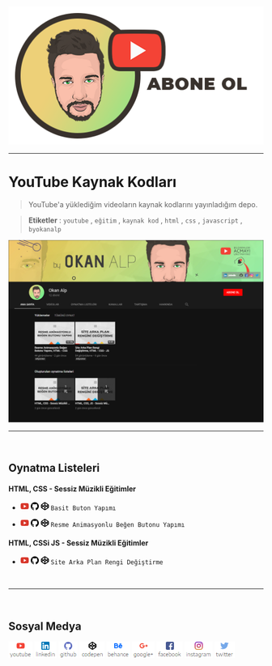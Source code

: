 [![Abone Ol](https://raw.githubusercontent.com/byokanalp/youtube-source-code/master/build/images/github-readme-subscribe-tr.png)](https://www.youtube.com/channel/UC-66vmW776afaHILFSHnVMA?sub_confirmation=1)

---

# YouTube Kaynak Kodları

> YouTube'a yüklediğim videoların kaynak kodlarını yayınladığım depo.

> **Etiketler** : `youtube` , `eğitim` , `kaynak kod` , `html` , `css` , `javascript` , `byokanalp`


[![Abone Ol](https://raw.githubusercontent.com/byokanalp/youtube-source-code/master/build/images/github-readme-channel-view.png)](https://www.youtube.com/channel/UC-66vmW776afaHILFSHnVMA?sub_confirmation=1)


---

<br>


## Oynatma Listeleri

#### HTML, CSS - Sessiz Müzikli Eğitimler

- [![Youtube](https://raw.githubusercontent.com/byokanalp/youtube-source-code/master/build/images/social-media/link-youtube.png)](https://youtu.be/WdbELdOe0g8) [![Github](https://raw.githubusercontent.com/byokanalp/youtube-source-code/master/build/images/social-media/link-github.png)](https://raw.githubusercontent.com/byokanalp/youtube-source-code/master/source/simple-button-construction) [![Codepen](https://raw.githubusercontent.com/byokanalp/youtube-source-code/master/build/images/social-media/link-codepen.png)](https://codepen.io/byokanalp/pen/WKRpZy) `Basit Buton Yapımı`

- [![Youtube](https://raw.githubusercontent.com/byokanalp/youtube-source-code/master/build/images/social-media/link-youtube.png)](https://www.youtube.com/watch?v=YQBeUz_HL_M) [![Github](https://raw.githubusercontent.com/byokanalp/youtube-source-code/master/build/images/social-media/link-github.png)](https://raw.githubusercontent.com/byokanalp/youtube-source-code/master/source/picture-animated-like-buton) [![Codepen](https://raw.githubusercontent.com/byokanalp/youtube-source-code/master/build/images/social-media/link-codepen.png)](https://codepen.io/byokanalp/pen/ajZExV) `Resme Animasyonlu Beğen Butonu Yapımı`


#### HTML, CSSi JS - Sessiz Müzikli Eğitimler

- [![Youtube](https://raw.githubusercontent.com/byokanalp/youtube-source-code/master/build/images/social-media/link-youtube.png)](https://www.youtube.com/watch?v=uaW0J7p8iq4) [![Github](https://raw.githubusercontent.com/byokanalp/youtube-source-code/master/build/images/social-media/link-github.png)](https://raw.githubusercontent.com/byokanalp/youtube-source-code/master/source/change-body-background-color) [![Codepen](https://raw.githubusercontent.com/byokanalp/youtube-source-code/master/build/images/social-media/link-codepen.png)](https://codepen.io/byokanalp/pen/pZjQgX) `Site Arka Plan Rengi Değiştirme`


<br>

---

<br>


## Sosyal Medya

[![Youtube](https://raw.githubusercontent.com/byokanalp/youtube-source-code/master/build/images/social-media/youtube.png)](https://www.youtube.com/channel/UC-66vmW776afaHILFSHnVMA)
[![Linkedin](https://raw.githubusercontent.com/byokanalp/youtube-source-code/master/build/images/social-media/linkedin.png)](https://www.linkedin.com/in/byokanalp/)
[![Github](https://raw.githubusercontent.com/byokanalp/youtube-source-code/master/build/images/social-media/github.png)](https://raw.githubusercontent.com/byokanalp)
[![Codepen](https://raw.githubusercontent.com/byokanalp/youtube-source-code/master/build/images/social-media/codepen.png)](https://codepen.io/byokanalp)
[![Behance](https://raw.githubusercontent.com/byokanalp/youtube-source-code/master/build/images/social-media/behance.png)](https://www.behance.net/byokanalp)
[![Google Plus](https://raw.githubusercontent.com/byokanalp/youtube-source-code/master/build/images/social-media/google-plus.png)](https://plus.google.com/115327136519038034973)
[![Facebook](https://raw.githubusercontent.com/byokanalp/youtube-source-code/master/build/images/social-media/facebook.png)](https://www.facebook.com/youtubebyokanalp)
[![Instagram](https://raw.githubusercontent.com/byokanalp/youtube-source-code/master/build/images/social-media/instagram.png)](https://www.instagram.com/byokanalp)
[![Twitter](https://raw.githubusercontent.com/byokanalp/youtube-source-code/master/build/images/social-media/twitter.png)](https://twitter.com/byokanalp)

